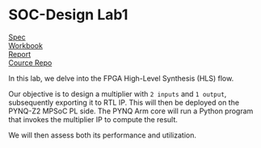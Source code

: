 # SOC-Design Lab1

[Spec](./112-1%20SoC%20Design%20Laboratory%20(NTHU)%20Lab1.pdf)<br>
[Workbook](./Workbook-Lab1.pdf)<br>
[Report](./report.md)<br>
[Cource Repo](https://github.com/bol-edu/course-lab_1)<br>

In this lab, we delve into the FPGA High-Level Synthesis (HLS) flow.

Our objective is to design a multiplier with `2 inputs` and `1 output`, subsequently exporting it to RTL IP. This will then be deployed on the PYNQ-Z2 MPSoC PL side. The PYNQ Arm core will run a Python program that invokes the multiplier IP to compute the result.

We will then assess both its performance and utilization.